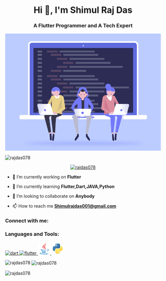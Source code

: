 <h1 align="center">Hi 👋, I'm Shimul Raj Das</h1>
<h3 align="center">A Flutter Programmer and A Tech Expert</h3>
<img align="center" alt="coding" width="550" src="https://github.com/Rajdas078/Shimul-Raj/blob/main/f94135193d842e240e9c1267e4d9ca89.gif"> 


<p align="left"> <img src="https://komarev.com/ghpvc/?username=rajdas078&label=Profile%20views&color=0e75b6&style=flat" alt="rajdas078" /> </p>

<p align="center"> <a href="https://github.com/ryo-ma/github-profile-trophy"><img src="https://github-profile-trophy.vercel.app/?username=rajdas078" alt="rajdas078" /></a> </p>

- 🔭 I’m currently working on **Flutter**

- 🌱 I’m currently learning **Flutter,Dart,JAVA,Python**

- 👯 I’m looking to collaborate on **Anybody**

- 📫 How to reach me **Shimulrajdas001@gmail.com**

<h3 align="left">Connect with me:</h3>
<p align="left">
</p>

<h3 align="left">Languages and Tools:</h3>
<p align="left"> <a href="https://dart.dev" target="_blank" rel="noreferrer"> <img src="https://www.vectorlogo.zone/logos/dartlang/dartlang-icon.svg" alt="dart" width="40" height="40"/> </a> <a href="https://flutter.dev" target="_blank" rel="noreferrer"> <img src="https://www.vectorlogo.zone/logos/flutterio/flutterio-icon.svg" alt="flutter" width="40" height="40"/> </a> <a href="https://www.java.com" target="_blank" rel="noreferrer"> <img src="https://raw.githubusercontent.com/devicons/devicon/master/icons/java/java-original.svg" alt="java" width="40" height="40"/> </a> <a href="https://www.python.org" target="_blank" rel="noreferrer"> <img src="https://raw.githubusercontent.com/devicons/devicon/master/icons/python/python-original.svg" alt="python" width="40" height="40"/> </a> </p>

<p><img align="left" src="https://github-readme-stats.vercel.app/api/top-langs?username=rajdas078&show_icons=true&locale=en&layout=compact" alt="rajdas078" /></p>

<p>&nbsp;<img align="center" src="https://github-readme-stats.vercel.app/api?username=rajdas078&show_icons=true&locale=en" alt="rajdas078" /></p>

<p><img align="center" src="https://github-readme-streak-stats.herokuapp.com/?user=rajdas078&" alt="rajdas078" /></p>
